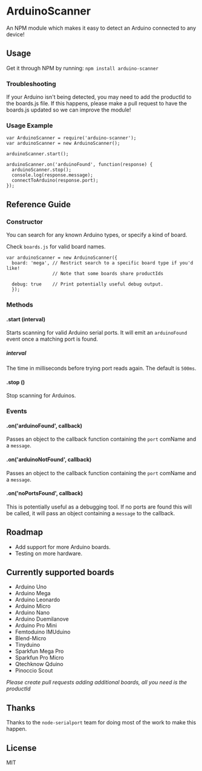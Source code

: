 # ArduinoScanner
An NPM module which makes it easy to detect an Arduino connected to any device!

## Usage
Get it through NPM by running: `npm install arduino-scanner`

### Troubleshooting
If your Arduino isn't being detected, you may need to add the productId to the boards.js file. If this happens, please make a pull request to have the boards.js updated so we can improve the module!

### Usage Example

```node
var ArduinoScanner = require('arduino-scanner');
var arduinoScanner = new ArduinoScanner();

arduinoScanner.start();

arduinoScanner.on('arduinoFound', function(response) {
  arduinoScanner.stop();
  console.log(response.message);
  connectToArduino(response.port);
});
```

## Reference Guide
### Constructor
You can search for any known Arduino types, or specify a kind of board.

Check `boards.js` for valid board names.

```node
var arduinoScanner = new ArduinoScanner({
  board: 'mega', // Restrict search to a specific board type if you'd like!
                 // Note that some boards share productIds
                 
  debug: true    // Print potentially useful debug output.
  });
```
### Methods
#### .start (interval)
Starts scanning for valid Arduino serial ports.
It will emit an `arduinoFound` event once a matching port is found.

##### interval
The time in milliseconds before trying port reads again.
The default is `500ms`.

#### .stop ()
Stop scanning for Arduinos.

### Events
#### .on('arduinoFound', callback)
Passes an object to the callback function containing the `port` comName and a `message`.

#### .on('arduinoNotFound', callback)
Passes an object to the callback function containing the `port` comName and a `message`.

#### .on('noPortsFound', callback)
This is potentially useful as a debugging tool. If no ports are found this will be called, it will pass an object containing a `message` to the callback.

## Roadmap
- Add support for more Arduino boards.
- Testing on more hardware.

## Currently supported boards
+ Arduino Uno
+ Arduino Mega
+ Arduino Leonardo
+ Arduino Micro
+ Arduino Nano
+ Arduino Duemilanove
+ Arduino Pro Mini
+ Femtoduino IMUduino
+ Blend-Micro
+ Tinyduino
+ Sparkfun Mega Pro
+ Sparkfun Pro Micro
+ Qtechknow Qduino
+ Pinoccio Scout

_Please create pull requests adding additional boards, all you need is the productId_

## Thanks
Thanks to the `node-serialport` team for doing most of the work to make this happen.

## License
MIT
